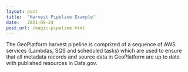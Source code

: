 ```yaml
---
layout: post
title:  "Harvest Pipeline Example"
date:   2021-08-24
post_url: /magic-pipeline.html
---
```


The GeoPlatform harvest pipeline is comprized of a sequence of AWS services (Lambdas, SQS and scheduled tasks) which are used to ensure that all metadata records and source data in GeoPlatform are up to date with published resources in Data.gov. 